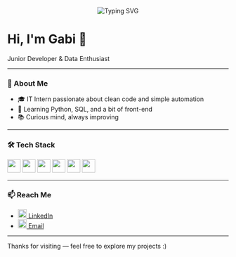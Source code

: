 <p align="center">
  <img src="https://readme-typing-svg.demolab.com?font=Fira+Code&pause=1000&color=007ACC&center=true&vCenter=true&width=435&lines=coding...;learning...;building+something+cool" alt="Typing SVG" />
</p>

# Hi, I'm Gabi 👋

Junior Developer & Data Enthusiast

---

### 🧠 About Me

- 🎓 IT Intern passionate about clean code and simple automation  
- 🐍 Learning Python, SQL, and a bit of front-end  
- 📚 Curious mind, always improving  

---

### 🛠️ Tech Stack

<p>
  <img src="https://cdn.jsdelivr.net/gh/devicons/devicon/icons/python/python-original.svg" height="30" />
  <img src="https://cdn.jsdelivr.net/gh/devicons/devicon/icons/html5/html5-original.svg" height="30" />
  <img src="https://cdn.jsdelivr.net/gh/devicons/devicon/icons/css3/css3-original.svg" height="30" />
  <img src="https://cdn.jsdelivr.net/gh/devicons/devicon/icons/javascript/javascript-original.svg" height="30" />
  <img src="https://cdn.jsdelivr.net/gh/devicons/devicon/icons/postgresql/postgresql-original.svg" height="30" />
  <img src="https://cdn.jsdelivr.net/gh/devicons/devicon/icons/git/git-original.svg" height="30" />
</p>

---

### 📫 Reach Me

- [<img src="https://cdn.jsdelivr.net/gh/devicons/devicon/icons/linkedin/linkedin-original.svg" height="20" /> LinkedIn](https://linkedin.com/in/gabcadasqueves1)  
- [<img src="https://cdn.jsdelivr.net/gh/devicons/devicon/icons/google/google-original.svg" height="20" /> Email](mailto:gabriellecadasqueves@hotmail.com)

---

Thanks for visiting — feel free to explore my projects :)
